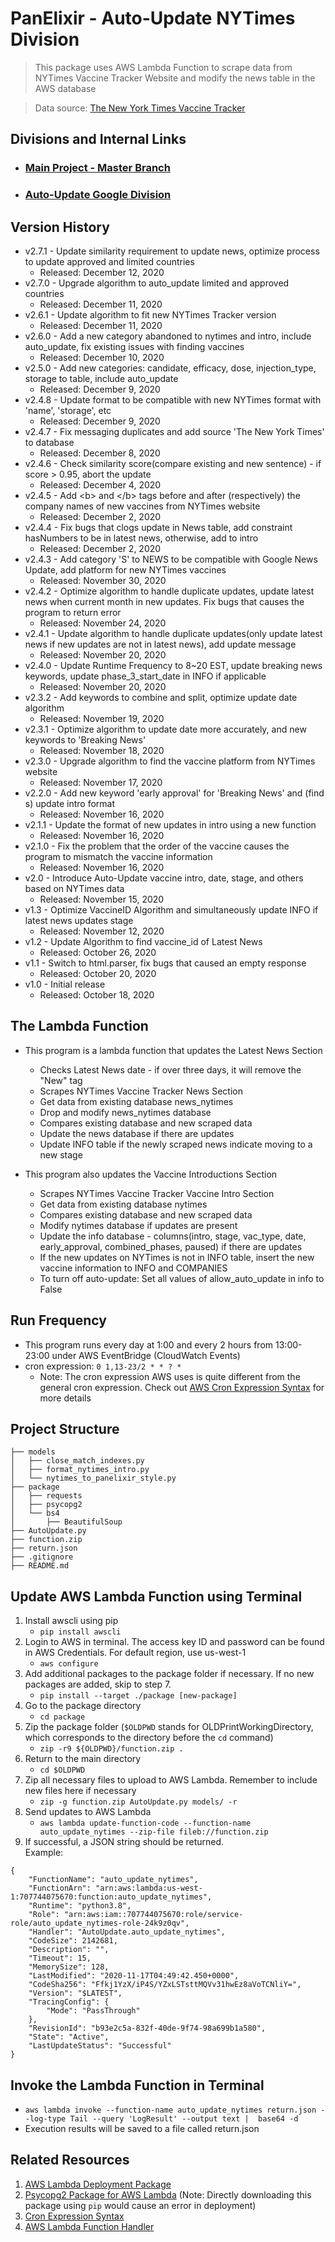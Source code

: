 # PanElixir - Auto-Update NYTimes Division
> This package uses AWS Lambda Function to scrape data from NYTimes Vaccine Tracker Website and modify the news table in the AWS database

> Data source: [The New York Times Vaccine Tracker](https://www.nytimes.com/interactive/2020/science/coronavirus-vaccine-tracker.html)

## **Divisions and Internal Links**
+ ### [Main Project - Master Branch](https://github.com/tonyliunyc/panelixir/tree/master)
+ ### [Auto-Update Google Division](https://github.com/tonyliunyc/panelixir/tree/AutoUpdateGoogle)

## Version History
- v2.7.1 - Update similarity requirement to update news, optimize process to update approved and limited countries
    + Released: December 12, 2020
- v2.7.0 - Upgrade algorithm to auto_update limited and approved countries
    + Released: December 11, 2020
- v2.6.1 - Update algorithm to fit new NYTimes Tracker version
    + Released: December 11, 2020
- v2.6.0 - Add a new category abandoned to nytimes and intro, include auto_update, fix existing issues with finding vaccines
    + Released: December 10, 2020
- v2.5.0 - Add new categories: candidate, efficacy, dose, injection_type, storage to table, include auto_update
    + Released: December 9, 2020
- v2.4.8 - Update format to be compatible with new NYTimes format with 'name', 'storage', etc
    + Released: December 9, 2020
- v2.4.7 - Fix messaging duplicates and add source 'The New York Times' to database
    + Released: December 8, 2020
- v2.4.6 - Check similarity score(compare existing and new sentence) - if score > 0.95, abort the update
    + Released: December 4, 2020
- v2.4.5 - Add \<b\> and \</b\> tags before and after (respectively) the company names of new vaccines from NYTimes website
    + Released: December 2, 2020
- v2.4.4 - Fix bugs that clogs update in News table, add constraint hasNumbers to be in latest news, otherwise, add to intro
    + Released: December 2, 2020
- v2.4.3 - Add category 'S' to NEWS to be compatible with Google News Update, add platform for new NYTimes vaccines
    + Released: November 30, 2020
- v2.4.2 - Optimize algorithm to handle duplicate updates, update latest news when current month in new updates. Fix bugs that causes the program to return error
    + Released: November 24, 2020
- v2.4.1 - Update algorithm to handle duplicate updates(only update latest news if new updates are not in latest news), add update message
    + Released: November 20, 2020
- v2.4.0 - Update Runtime Frequency to 8~20 EST, update breaking news keywords, update phase_3_start_date in INFO if applicable
    + Released: November 20, 2020
- v2.3.2 - Add keywords to combine and split, optimize update date algorithm 
    + Released: November 19, 2020
- v2.3.1 - Optimize algorithm to update date more accurately, and new keywords to 'Breaking News' 
    + Released: November 18, 2020
- v2.3.0 - Upgrade algorithm to find the vaccine platform from NYTimes website 
    + Released: November 17, 2020
- v2.2.0 - Add new keyword 'early approval' for 'Breaking News' and (find <br>s) update intro format
    + Released: November 16, 2020
- v2.1.1 - Update the format of new updates in intro using a new function 
    + Released: November 16, 2020
- v2.1.0 - Fix the problem that the order of the vaccine causes the program to mismatch the vaccine information 
    + Released: November 16, 2020
- v2.0 - Introduce Auto-Update vaccine intro, date, stage, and others based on NYTimes data
    + Released: November 15, 2020
- v1.3 - Optimize VaccineID Algorithm and simultaneously update INFO if latest news updates stage
    + Released: November 12, 2020
- v1.2 - Update Algorithm to find vaccine_id of Latest News 
    + Released: October 26, 2020
- v1.1 - Switch to html.parser, fix bugs that caused an empty response 
    + Released: October 20, 2020
- v1.0 - Initial release 
    + Released: October 18, 2020

## The Lambda Function
- This program is a lambda function that updates the Latest News Section
    - Checks Latest News date - if over three days, it will remove the "New" tag
    - Scrapes NYTimes Vaccine Tracker News Section
    - Get data from existing database news_nytimes
    - Drop and modify news_nytimes database
    - Compares existing database and new scraped data
    - Update the news database if there are updates
    - Update INFO table if the newly scraped news indicate moving to a new stage
    
- This program also updates the Vaccine Introductions Section
    - Scrapes NYTimes Vaccine Tracker Vaccine Intro Section
    - Get data from existing database nytimes
    - Compares existing database and new scraped data
    - Modify nytimes database if updates are present
    - Update the info database - columns(intro, stage, vac_type, date, early_approval, combined_phases, paused) if there are updates
    - If the new updates on NYTimes is not in INFO table, insert the new vaccine information to INFO and COMPANIES
    - To turn off auto-update: Set all values of allow_auto_update in info to False

## Run Frequency
- This program runs every day at 1:00 and every 2 hours from 13:00-23:00 under AWS EventBridge (CloudWatch Events)
- cron expression: `0 1,13-23/2 * * ? *`
    + Note: The cron expression AWS uses is quite different from the general cron expression. Check out [AWS Cron Expression Syntax](https://docs.aws.amazon.com/AmazonCloudWatch/latest/events/ScheduledEvents.html) for more details

## Project Structure
```
├── models
│   ├── close_match_indexes.py
│   ├── format_nytimes_intro.py
│   └── nytimes_to_panelixir_style.py
├── package
│   ├── requests
│   ├── psycopg2
│   └── bs4
│       ├── BeautifulSoup
├── AutoUpdate.py
├── function.zip
├── return.json
├── .gitignore
├── README.md
```

## Update AWS Lambda Function using Terminal
1. Install awscli using pip 
    + `pip install awscli`
2. Login to AWS in terminal. The access key ID and password can be found in AWS Credentials. For default region, use us-west-1
    + `aws configure`
3. Add additional packages to the package folder if necessary. If no new packages are added, skip to step 7.
    + `pip install --target ./package [new-package]`
4. Go to the package directory
    + `cd package`
5. Zip the package folder (`$OLDPWD` stands for OLDPrintWorkingDirectory, which corresponds to the directory before the `cd` command)
    + `zip -r9 ${OLDPWD}/function.zip .`
6. Return to the main directory
    + `cd $OLDPWD`
7. Zip all necessary files to upload to AWS Lambda. Remember to include new files here if necessary
    + `zip -g function.zip AutoUpdate.py models/ -r`
8. Send updates to AWS Lambda
    + `aws lambda update-function-code --function-name auto_update_nytimes --zip-file fileb://function.zip`
9. If successful, a JSON string should be returned. <br>
Example: 
```
{
    "FunctionName": "auto_update_nytimes",
    "FunctionArn": "arn:aws:lambda:us-west-1:707744075670:function:auto_update_nytimes",
    "Runtime": "python3.8",
    "Role": "arn:aws:iam::707744075670:role/service-role/auto_update_nytimes-role-24k9z0qv",
    "Handler": "AutoUpdate.auto_update_nytimes",
    "CodeSize": 2142681,
    "Description": "",
    "Timeout": 15,
    "MemorySize": 128,
    "LastModified": "2020-11-17T04:49:42.450+0000",
    "CodeSha256": "Ffkj1YzX/iP4S/YZxLSTsttMQVv31hwEz8aVoTCNliY=",
    "Version": "$LATEST",
    "TracingConfig": {
        "Mode": "PassThrough"
    },
    "RevisionId": "b93e2c5a-832f-40de-9f74-98a699b1a580",
    "State": "Active",
    "LastUpdateStatus": "Successful"
}

```

## Invoke the Lambda Function in Terminal
+ `aws lambda invoke --function-name auto_update_nytimes return.json --log-type Tail --query 'LogResult' --output text |  base64 -d`
+ Execution results will be saved to a file called return.json


## Related Resources
1. [AWS Lambda Deployment Package](https://docs.aws.amazon.com/lambda/latest/dg/python-package.html)
2. [Psycopg2 Package for AWS Lambda](https://github.com/jkehler/awslambda-psycopg2) (Note: Directly downloading this package using `pip` would cause an error in deployment)
3. [Cron Expression Syntax](https://docs.aws.amazon.com/AmazonCloudWatch/latest/events/ScheduledEvents.html)
4. [AWS Lambda Function Handler](https://docs.aws.amazon.com/lambda/latest/dg/python-handler.html)
